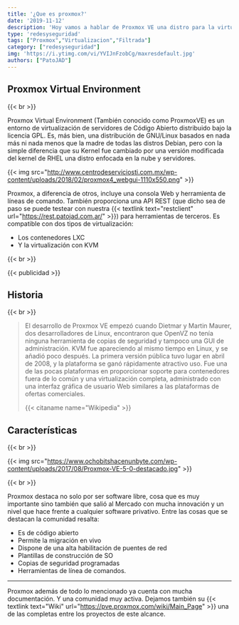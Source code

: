 ```yaml
---
title: '¿Que es proxmox?'
date: '2019-11-12'
description: 'Hoy vamos a hablar de Proxmox VE una distro para la virtualización '
type: 'redesyseguridad'
tags: ["Proxmox","Virtualizacion","Filtrada"]
category: ["redesyseguridad"]
img: 'https://i.ytimg.com/vi/YVIJnFzobCg/maxresdefault.jpg'
authors: ["PatoJAD"]
---
```


## Proxmox Virtual Environment

{{< br >}}

Proxmox Virtual Environment (También conocido como ProxmoxVE) es un entorno de virtualización de servidores de Código Abierto distribuido bajo la licencia GPL. Es, más bien, una distribución de GNU/Linux basados en nada más ni nada menos que la madre de todas las distros Debian, pero con la simple diferencia que su Kernel fue cambiado por una versión modificada del kernel de RHEL una distro enfocada en la nube y servidores.

{{< img src="http://www.centrodeserviciosti.com.mx/wp-content/uploads/2018/02/proxmox4_webgui-1110x550.png" >}}

Proxmox, a diferencia de otros, incluye una consola Web y herramienta de líneas de comando. También proporciona una API REST (que dicho sea de paso se puede testear con nuestra {{< textlink text="restclient" url="https://rest.patojad.com.ar/" >}}) para herramientas de terceros. Es compatible con dos tipos de virtualización:
*	Los contenedores LXC
*	Y la virtualización con KVM

{{< br >}}

{{< publicidad >}}

## Historia

{{< br >}}

>El desarrollo de Proxmox VE empezó cuando Dietmar y Martin Maurer, dos desarrolladores de Linux, encontraron que OpenVZ no tenía ninguna herramienta de copias de seguridad y tampoco una GUI de administración. KVM fue apareciendo al mismo tiempo en Linux, y se añadió poco después. La primera versión pública tuvo lugar en abril de 2008, y la plataforma se ganó rápidamente atractivo uso. Fue una de las pocas plataformas en proporcionar soporte para contenedores fuera de lo común y una virtualización completa, administrado con una interfaz gráfica de usuario Web similares a las plataformas de ofertas comerciales.
>
>{{< citaname name="Wikipedia" >}}

## Características

{{< br >}}

{{< img src="https://www.ochobitshacenunbyte.com/wp-content/uploads/2017/08/Proxmox-VE-5-0-destacado.jpg" >}}

{{< br >}}

Proxmox destaca no solo por ser software libre, cosa que es muy importante sino también que salió al Mercado con mucha innovación y un nivel que hace frente a cualquier software privativo. Entre las cosas que se destacan la comunidad resalta:

* Es de código abierto
* Permite la migración en vivo
* Dispone de una alta habilitación de puentes de red
* Plantillas de construcción de SO
* Copias de seguridad programadas
* Herramientas de línea de comandos.

---

 Proxmox además de todo lo mencionado ya cuenta con mucha documentación. Y una comunidad muy activa. Dejamos también su {{< textlink text="Wiki" url="https://pve.proxmox.com/wiki/Main_Page" >}} una de las completas entre los proyectos de este alcance.
